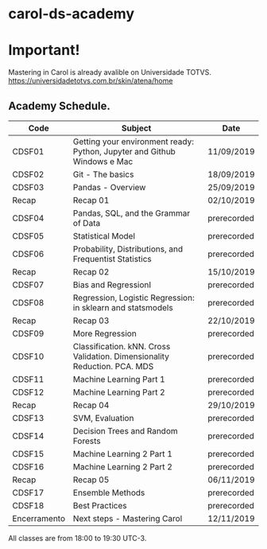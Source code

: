 # carol-ds-academy

# Important! 

Mastering in Carol is already avalible on Universidade TOTVS. 
https://universidadetotvs.com.br/skin/atena/home

## Academy Schedule. 

| Code         | Subject                                                                   | Date       |
|--------------|---------------------------------------------------------------------------|------------|
| CDSF01       | Getting your environment ready: Python, Jupyter and Github Windows e Mac  | 11/09/2019 |
| CDSF02       | Git - The basics                                                          | 18/09/2019 |
| CDSF03       | Pandas - Overview                                                         | 25/09/2019 |
| Recap        | Recap 01                                                                  | 02/10/2019 |
| CDSF04       | Pandas, SQL, and the Grammar of Data                                      |      prerecorded     |
| CDSF05       | Statistical Model                                                         |prerecorded|
| CDSF06       | Probability, Distributions, and Frequentist Statistics                    |prerecorded|
| Recap        | Recap 02                                                                  | 15/10/2019 |
| CDSF07       | Bias and RegressionI                                                      |prerecorded|
| CDSF08       | Regression, Logistic Regression: in sklearn and statsmodels               |prerecorded|
| Recap        | Recap 03                                                                  | 22/10/2019 |
| CDSF09       | More Regression                                                           |prerecorded|
| CDSF10       | Classification. kNN. Cross Validation. Dimensionality Reduction. PCA. MDS |prerecorded|
| CDSF11       | Machine Learning Part 1                                                   |prerecorded|
| CDSF12       | Machine Learning Part 2                                                   |prerecorded|
| Recap        | Recap 04                                                                  | 29/10/2019 |
| CDSF13       | SVM, Evaluation                                                           |prerecorded|
| CDSF14       | Decision Trees and Random Forests                                         |prerecorded|
| CDSF15       | Machine Learning 2 Part 1                                                 |prerecorded|
| CDSF16       | Machine Learning 2 Part 2                                                 |prerecorded|
| Recap        | Recap 05                                                                  | 06/11/2019  |
| CDSF17       | Ensemble Methods                                                          |prerecorded|
| CDSF18       | Best Practices                                                            |prerecorded|
| Encerramento | Next steps - Mastering Carol                                              | 12/11/2019 |

All classes are from 18:00 to 19:30 UTC-3.
